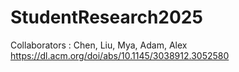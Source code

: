 # StudentResearch2025
Collaborators : Chen, Liu, Mya, Adam, Alex
https://dl.acm.org/doi/abs/10.1145/3038912.3052580
